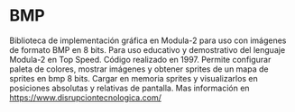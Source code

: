 # BMP
Biblioteca de implementación gráfica en Modula-2 para uso con imágenes de formato BMP en 8 bits.
Para uso educativo y demostrativo del lenguaje Modula-2 en Top Speed. Código realizado en 1997.
Permite configurar paleta de colores, mostrar imágenes y obtener sprites de un mapa de sprites en bmp 8 bits.
Cargar en memoria sprites y visualizarlos en posiciones absolutas y relativas de pantalla.
Mas información en https://www.disrupciontecnologica.com/
